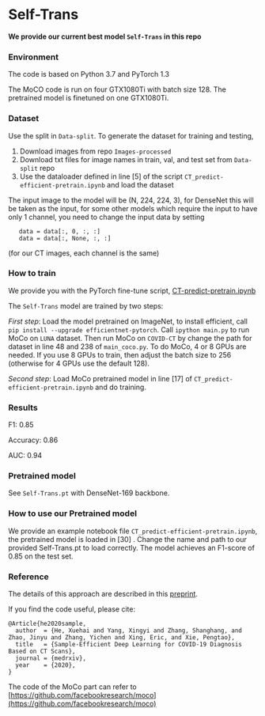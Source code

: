 # Self-Trans 


**We provide our current best model `Self-Trans` in this repo**
 
### Environment
The code is based on Python 3.7 and PyTorch 1.3

The MoCO code is run on four GTX1080Ti with batch size 128. The pretrained model is finetuned on one GTX1080Ti.


### Dataset
Use the split in `Data-split`. 
To generate the dataset for training and testing, 
1. Download images from repo `Images-processed`
2. Download txt files for image names in train, val, and test set from `Data-split` repo
3. Use the dataloader defined in line [5] of the script `CT_predict-efficient-pretrain.ipynb` and load the dataset

The input image to the model will be (N, 224, 224, 3), for DenseNet this will be taken as the input, for some other models which require the input to have only 1 channel, you need to change the input data by setting 

       data = data[:, 0, :, :]
       data = data[:, None, :, :] 
       
(for our CT images, each channel is the same)

### How to train
We provide you with the PyTorch fine-tune script, [CT-predict-pretrain.ipynb](CT-predict-pretrain.ipynb)

The `Self-Trans` model are trained by two steps:

*First step*: Load the model pretrained on ImageNet, to install efficient, call `pip install --upgrade efficientnet-pytorch`.  Call `ipython main.py` to run MoCo on `LUNA` dataset. Then run MoCo on `COVID-CT` by change the path for dataset in line 48 and 238 of `main_coco.py`. To do MoCo, 4 or 8 GPUs are needed. If you use 8 GPUs to train, then adjust the batch size to 256 (otherwise for 4 GPUs use the default 128).

*Second step*: Load MoCo pretrained model in line [17] of `CT_predict-efficient-pretrain.ipynb` and do training.

### Results
F1: 0.85

Accuracy: 0.86

AUC: 0.94

### Pretrained model
See `Self-Trans.pt` with DenseNet-169 backbone.


### How to use our Pretrained model
We provide an example notebook file `CT_predict-efficient-pretrain.ipynb`, the pretrained model is loaded in [30] . Change the name and path to our provided Self-Trans.pt to load correctly. The model achieves an F1-score of 0.85 on the test set.


### Reference 
The details of this approach are described in this [preprint](https://www.medrxiv.org/content/10.1101/2020.04.13.20063941v1).

If you find the code useful, please cite:


    @Article{he2020sample,
      author  = {He, Xuehai and Yang, Xingyi and Zhang, Shanghang, and Zhao, Jinyu and Zhang, Yichen and Xing, Eric, and Xie, Pengtao},
      title   = {Sample-Efficient Deep Learning for COVID-19 Diagnosis Based on CT Scans},
      journal = {medrxiv},
      year    = {2020},
    }

The code of the MoCo part can refer to [https://github.com/facebookresearch/moco](https://github.com/facebookresearch/moco)

 


